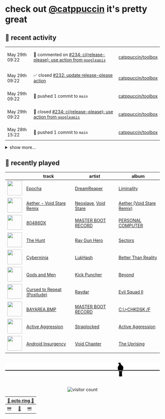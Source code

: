 # check out [@catppuccin](https://github.com/catppuccin) it's pretty great

## 📅 recent activity

<!-- SCRIPT:REPLACE:GITHUB -->
<table>
<tbody>
<tr>
<td><span title='2024-05-29T09:22:41+00:00'>May 29th 09:22</span></td>
<td>

💬 commented on [#234: ci(release-please): use action from `googleapis`](https://github.com/catppuccin/toolbox/pull/234)

</td>
<td>

[catppuccin/toolbox](https://github.com/catppuccin/toolbox)

</td>
</tr>
<tr>
<td><span title='2024-05-29T09:22:32+00:00'>May 29th 09:22</span></td>
<td>

✅ closed [#232: update release-please action](https://github.com/catppuccin/toolbox/issues/232)

</td>
<td>

[catppuccin/toolbox](https://github.com/catppuccin/toolbox)

</td>
</tr>
<tr>
<td><span title='2024-05-29T09:22:32+00:00'>May 29th 09:22</span></td>
<td>

🚢 pushed 1 commit to `main`

</td>
<td>

[catppuccin/toolbox](https://github.com/catppuccin/toolbox)

</td>
</tr>
<tr>
<td><span title='2024-05-29T09:22:31+00:00'>May 29th 09:22</span></td>
<td>

🎉 closed [#234: ci(release-please): use action from `googleapis`](https://github.com/catppuccin/toolbox/pull/234)

</td>
<td>

[catppuccin/toolbox](https://github.com/catppuccin/toolbox)

</td>
</tr>
<tr>
<td><span title='2024-05-28T15:22:01+00:00'>May 28th 15:22</span></td>
<td>

🚢 pushed 1 commit to `main`

</td>
<td>

[catppuccin/toolbox](https://github.com/catppuccin/toolbox)

</td>
</tr>
</tbody>
</table>

<details>
<summary>show more...</summary>
<table>
<tbody>
<tr>
<td><span title='2024-05-28T15:20:42+00:00'>May 28th 15:20</span></td>
<td>

🎉 closed [#233: fix(deps): update rust crate tera to v1.20.0](https://github.com/catppuccin/toolbox/pull/233)

</td>
<td>

[catppuccin/toolbox](https://github.com/catppuccin/toolbox)

</td>
</tr>
<tr>
<td><span title='2024-05-28T14:52:10+00:00'>May 28th 14:52</span></td>
<td>

🚢 pushed 1 commit to `main`

</td>
<td>

[catppuccin/godot](https://github.com/catppuccin/godot)

</td>
</tr>
<tr>
<td><span title='2024-05-28T14:51:18+00:00'>May 28th 14:51</span></td>
<td>

💬 commented on [#1: refactor: use whiskers](https://github.com/catppuccin/godot/pull/1)

</td>
<td>

[catppuccin/godot](https://github.com/catppuccin/godot)

</td>
</tr>
<tr>
<td><span title='2024-05-28T14:50:28+00:00'>May 28th 14:50</span></td>
<td>

🎉 closed [#1: refactor: use whiskers](https://github.com/catppuccin/godot/pull/1)

</td>
<td>

[catppuccin/godot](https://github.com/catppuccin/godot)

</td>
</tr>
<tr>
<td><span title='2024-05-27T20:40:10+00:00'>May 27th 20:40</span></td>
<td>

📢 opened [#2406: Windows 9x](https://github.com/catppuccin/catppuccin/issues/2406)

</td>
<td>

[catppuccin/catppuccin](https://github.com/catppuccin/catppuccin)

</td>
</tr>
<tr>
<td><span title='2024-05-27T20:38:33+00:00'>May 27th 20:38</span></td>
<td>

🪄 created repository

</td>
<td>

[backwardspy/ctp-windows9x](https://github.com/backwardspy/ctp-windows9x)

</td>
</tr>
<tr>
<td><span title='2024-05-27T16:45:36+00:00'>May 27th 16:45</span></td>
<td>

🚀 opened [#26: whiskers 2.3.0](https://github.com/catppuccin/homebrew-tap/pull/26)

</td>
<td>

[catppuccin/homebrew-tap](https://github.com/catppuccin/homebrew-tap)

</td>
</tr>
<tr>
<td><span title='2024-05-27T16:40:41+00:00'>May 27th 16:40</span></td>
<td>

🚢 pushed 1 commit to `main`

</td>
<td>

[catppuccin/toolbox](https://github.com/catppuccin/toolbox)

</td>
</tr>
<tr>
<td><span title='2024-05-27T16:40:40+00:00'>May 27th 16:40</span></td>
<td>

🎉 closed [#231: chore: release main](https://github.com/catppuccin/toolbox/pull/231)

</td>
<td>

[catppuccin/toolbox](https://github.com/catppuccin/toolbox)

</td>
</tr>
<tr>
<td><span title='2024-05-27T16:40:22+00:00'>May 27th 16:40</span></td>
<td>

📢 opened [#232: update release-please action](https://github.com/catppuccin/toolbox/issues/232)

</td>
<td>

[catppuccin/toolbox](https://github.com/catppuccin/toolbox)

</td>
</tr>
<tr>
<td><span title='2024-05-27T16:34:23+00:00'>May 27th 16:34</span></td>
<td>

🚢 pushed 1 commit to `main`

</td>
<td>

[catppuccin/toolbox](https://github.com/catppuccin/toolbox)

</td>
</tr>
<tr>
<td><span title='2024-05-27T16:34:22+00:00'>May 27th 16:34</span></td>
<td>

🎉 closed [#184: chore(deps): update dependency ajv to v8.14.0](https://github.com/catppuccin/toolbox/pull/184)

</td>
<td>

[catppuccin/toolbox](https://github.com/catppuccin/toolbox)

</td>
</tr>
<tr>
<td><span title='2024-05-27T16:31:50+00:00'>May 27th 16:31</span></td>
<td>

🚢 pushed 1 commit to `main`

</td>
<td>

[catppuccin/toolbox](https://github.com/catppuccin/toolbox)

</td>
</tr>
<tr>
<td><span title='2024-05-27T16:31:50+00:00'>May 27th 16:31</span></td>
<td>

✅ closed [#210: Add `--list-flavors` and `--list-accents`](https://github.com/catppuccin/toolbox/issues/210)

</td>
<td>

[catppuccin/toolbox](https://github.com/catppuccin/toolbox)

</td>
</tr>
</tbody>
</table>
</details>
<!-- SCRIPT:REPLACE:GITHUB -->

## 🎵 recently played

<!-- SCRIPT:REPLACE:SPOTIFY -->
| | track | artist | album |
| - | - | - | - |
| <img src="https://i.scdn.co/image/ab67616d00004851d452732763b07186c51c0df4" width="48" height="48"> | [Epocha](https://open.spotify.com/track/2GlELxHC9OOS2LNZ744x5V) | [DreamReaper](https://open.spotify.com/artist/3ymwdUUHPaNIVeWoACbiIg) | [Liminality](https://open.spotify.com/track/2GlELxHC9OOS2LNZ744x5V) |
| <img src="https://i.scdn.co/image/ab67616d000048518ba859ccf236bc88c7272d7b" width="48" height="48"> | [Aether - Void Stare Remix](https://open.spotify.com/track/0xqXXyPIb9r1K9llsOz9ZL) | [Neoslave](https://open.spotify.com/artist/5iaVOli0HEhe5paNpfBnO6), [Void Stare](https://open.spotify.com/artist/3mY59hXbxn6FdObPv3t0bf) | [Aether (Void Stare Remix)](https://open.spotify.com/track/0xqXXyPIb9r1K9llsOz9ZL) |
| <img src="https://i.scdn.co/image/ab67616d00004851a71f0689de6b3774e6985e15" width="48" height="48"> | [80486DX](https://open.spotify.com/track/0YncrpbnhzS1loSyI0nB0Z) | [MASTER BOOT RECORD](https://open.spotify.com/artist/77s5NAGQbxu8oLstaqSwHE) | [PERSONAL COMPUTER](https://open.spotify.com/track/0YncrpbnhzS1loSyI0nB0Z) |
| <img src="https://i.scdn.co/image/ab67616d00004851f35000e298be1a3b81fe976f" width="48" height="48"> | [The Hunt](https://open.spotify.com/track/0AqX9t0pxuSXiGcWrrj71B) | [Ray Gun Hero](https://open.spotify.com/artist/75QDtvSbmuKHyb0GXCiUZh) | [Sectors](https://open.spotify.com/track/0AqX9t0pxuSXiGcWrrj71B) |
| <img src="https://i.scdn.co/image/ab67616d00004851ed368e9a55374f9b703f79e3" width="48" height="48"> | [Cyberninja](https://open.spotify.com/track/1t4HDUOno12uGisZ19cwK3) | [LukHash](https://open.spotify.com/artist/3hvgLXeDFNiqDOVXl0xTge) | [Better Than Reality](https://open.spotify.com/track/1t4HDUOno12uGisZ19cwK3) |
| <img src="https://i.scdn.co/image/ab67616d00004851a91375258dc7d5a509379cc3" width="48" height="48"> | [Gods and Men](https://open.spotify.com/track/1vLNidhusflbzhyvwIeGsx) | [Kick Puncher](https://open.spotify.com/artist/1WvDvicIZrQVB2gFXZHIBN) | [Beyond](https://open.spotify.com/track/1vLNidhusflbzhyvwIeGsx) |
| <img src="https://i.scdn.co/image/ab67616d00004851920e394973de3775219fcc14" width="48" height="48"> | [Cursed to Repeat (Postlude)](https://open.spotify.com/track/4TZhkDK2RPKvJkGSVFVxP8) | [Raydar](https://open.spotify.com/artist/42cxe5wNs7fE5nRbEt00Xe) | [Evil Squad II](https://open.spotify.com/track/4TZhkDK2RPKvJkGSVFVxP8) |
| <img src="https://i.scdn.co/image/ab67616d0000485119ca2da1fcec44b49417a717" width="48" height="48"> | [BAYAREA.BMP](https://open.spotify.com/track/2yLa3vTYm9y5CUjdKMOZgC) | [MASTER BOOT RECORD](https://open.spotify.com/artist/77s5NAGQbxu8oLstaqSwHE) | [C​:\​​>CHKDSK /F](https://open.spotify.com/track/2yLa3vTYm9y5CUjdKMOZgC) |
| <img src="https://i.scdn.co/image/ab67616d0000485112d6c4442a944e713513d3b5" width="48" height="48"> | [Active Aggression](https://open.spotify.com/track/3P8mwZU88jpUip89PaCeHA) | [Straplocked](https://open.spotify.com/artist/0B5VpPE6AnClqge7VjjaPg) | [Active Aggression](https://open.spotify.com/track/3P8mwZU88jpUip89PaCeHA) |
| <img src="https://i.scdn.co/image/ab67616d00004851fe3ce172d394272d39d6c7d2" width="48" height="48"> | [Android Insurgency](https://open.spotify.com/track/3plB6Cs2zrXGQYrdNGKJW6) | [Void Chapter](https://open.spotify.com/artist/6hJhjhNdtSCfZhQiqN03lq) | [The Uprising](https://open.spotify.com/track/3plB6Cs2zrXGQYrdNGKJW6) |

<!-- SCRIPT:REPLACE:SPOTIFY -->

<br>

<div align="center">

<picture>
    <source media="(prefers-color-scheme: light)" srcset="assets/pigeon-light.svg">
    <source media="(prefers-color-scheme: dark)" srcset="assets/pigeon-dark.svg">
    <img alt="pigeon sitting on a wire" src="assets/pigeon-light.svg">
</picture>

<br>
<br>

![visitor count](https://profile-counter.glitch.me/backwardspy/count.svg)

<table>
    <thead>
        <th colspan="3"><a href="https://octo-ring.com">🐙 octo ring 🐙</a></th>
    </thead>
    <tbody>
        <td><a href="https://octo-ring.com/p/backwardspy/prev">⏮️</a></td>
        <td><a href="https://octo-ring.com/p/backwardspy/random">🔀</a></td>
        <td><a href="https://octo-ring.com/p/backwardspy/next">⏭️</a></td>
    </tbody>
</table>

</div>
